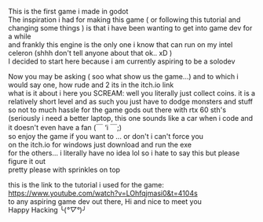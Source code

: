 This is the first game i made in godot  
The inspiration i had for making this game ( or following this tutorial and changing some things ) is that i have been wanting to get into game dev for a while  
and frankly this engine is the only one i know that can run on my intel celeron (shhh don't tell anyone about that ok.. xD )  
I decided to start here because i am currently aspiring to be a solodev  

Now you may be asking ( soo what show us the game...) and to which i would say one, how rude and 2 its in the itch.io link  
what is it about i here you SCREAM: well you literally just collect coins. it is a relatively short level and as such you just have to dodge monsters and stuff  
so not to much hassle for the game gods out there with rtx 60 sth's (seriously i need a better laptop, this one sounds like a car when i code and it doesn't even have a fan (￣ ‘i ￣;)  
so enjoy the game if you want to ... or don't i can't force you  
on the itch.io for windows just download and run the exe  
for the others... i literally have no idea lol so i hate to say this but please figure it out  
pretty please with sprinkles on top  

this is the link to the tutorial i used for the game: https://www.youtube.com/watch?v=LOhfqjmasi0&t=4104s  
to any aspiring game dev out there, Hi and nice to meet you  
Happy Hacking ╰(*°▽°*)╯ 
